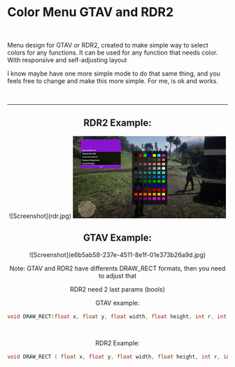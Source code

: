 
<h1>Color Menu GTAV and RDR2</h1><br >
<p>Menu design for GTAV or RDR2, created to make simple way to select colors for any functions. It can be used for any function that needs color. With responsive and self-adjusting layout</p>
<p>I know maybe have one more simple mode to do that same thing, and you feels free to change and make this more simple. For me, is ok and works.<p>

<br >
<hr />

<center><h2>RDR2 Example: </h2>
 ![Screenshot](rdr.jpg)
 <img src="rdr.jpg" width="350" alt="accessibility text">

<h2>GTAV Example: </h2>
![Screenshot](e6b5ab58-237e-4511-8e1f-01e373b26a9d.jpg)
<p>Note:
GTAV and RDR2 have differents DRAW_RECT formats, then you need to adjust that

RDR2 need 2 last params (bools)

GTAV example:</p> 

```C++
void DRAW_RECT(float x, float y, float width, float height, int r, int g, int b, int a);
```



<br >

<p>RDR2 Example:</p>


```C++
void DRAW_RECT ( float x, float y, float width, float height, int r, int g, int b, int a, BOOL p8, BOOL p9 )
```

